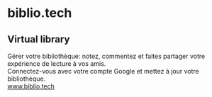 # biblio.tech
Virtual library
--
Gérer votre bibliothèque: notez, commentez et faites partager votre expérience de lecture à vos amis.  
Connectez-vous avec votre compte Google et mettez à jour votre bibliothèque.      
www.biblio.tech
